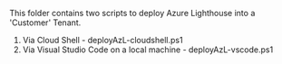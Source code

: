 This folder contains two scripts to deploy Azure Lighthouse into a 'Customer' Tenant.

1. Via Cloud Shell - deployAzL-cloudshell.ps1
2. Via Visual Studio Code on a local machine - deployAzL-vscode.ps1
  
